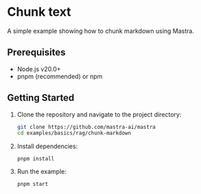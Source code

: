 # Chunk text

A simple example showing how to chunk markdown using Mastra.

## Prerequisites

- Node.js v20.0+
- pnpm (recommended) or npm

## Getting Started

1. Clone the repository and navigate to the project directory:

   ```bash
   git clone https://github.com/mastra-ai/mastra
   cd examples/basics/rag/chunk-markdown
   ```

2. Install dependencies:

   ```
   pnpm install
   ```

3. Run the example:

   ```bash
   pnpm start
   ```
